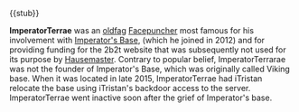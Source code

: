 {{stub}}

**ImperatorTerrae** was an [oldfag](https://2b2t.miraheze.org/wiki/oldfag) [Facepuncher](https://2b2t.miraheze.org/wiki/Facepunch_Republic) most famous for his involvement with [Imperator's Base](https://2b2t.miraheze.org/wiki/Imperator%27s_Base), (which he joined in 2012) and for providing funding for the 2b2t website that was subsequently not used for its purpose by [Hausemaster](https://2b2t.miraheze.org/wiki/Hausemaster). Contrary to popular belief, ImperatorTerrarae was not the founder of Imperator's Base, which was originally called Viking base. When it was located in late 2015, ImperatorTerrae had iTristan relocate the base using iTristan's backdoor access to the server. ImperatorTerrae went inactive soon after the grief of Imperator's base.